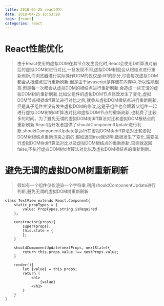 ```yaml
---
title: 2018-04-25 react优化
date: 2018-04-25 16:53:28
tags: [react]
categories: react
---
```

# React性能优化

> 由于React使用的虚拟DOM在其节点发生变化时,React会使用Diff算法对前后的虚拟DOM树进行对比,一旦发现不同,虚拟DOM树就会从根结点进行重新刷新,而浏览器进行实际操作DOM的仅仅是diff的部分,尽管每次虚拟DOM都会从根结点进行重新刷新,但是由于javascript是存储在内存中,所以性能很高,但是每一次都会从虚拟DOM的根结点进行重新刷新,会造成一些无谓的虚拟DOM树的重新刷新,比如父组件的虚拟DOM节点修改发生了变化,虚拟DOM节点根据diff算法进行对比之后,就会从虚拟DOM根结点进行重新刷新,但是其子组件并没有发生虚拟DOM的修改,这是子组件也会跟着父组件一起进行虚拟DOM树的diff算法对比和虚拟DOM节点的重新刷新,也耗费了比较多的时间。为了避免无谓的虚拟DOM树diff算法对比和虚拟DOM根结点的重新刷新,React给开发者提供了shouldComponentUpdate进行判断,shouldComponentUpdate是运行在虚拟DOM树diff算法对比和虚拟DOM树根结点重新渲染之前的,假如返回true就说明,数据发生了变化,需要进行虚拟DOM树diff算法对比以及虚拟DOM根结点的重新刷新,否则就返回false,不执行虚拟DOM树diff算法对比以及虚拟DOM根结点的重新刷新。

# 避免无谓的虚拟DOM树重新刷新
> 假如有一个组件仅仅渲染一个字符串,利用shouldComponentUpdate进行判断,避免无谓的虚拟DOM树重新刷新

    class TextView extends React.Component{
        static propTypes = {
            value: PropTypes.string.isRequired
        };
        
        constructor(props){
            super(props);
            this.state = {
            };
        }
        
        shouldComponentUpdate(nextProps, nextState){
            return this.props.value !== nextProps.value;
        }
        
        render(){
            let {value} = this.props;
            return (
                <h1>
                    {value}
                </h1>
            )
        }
    }

